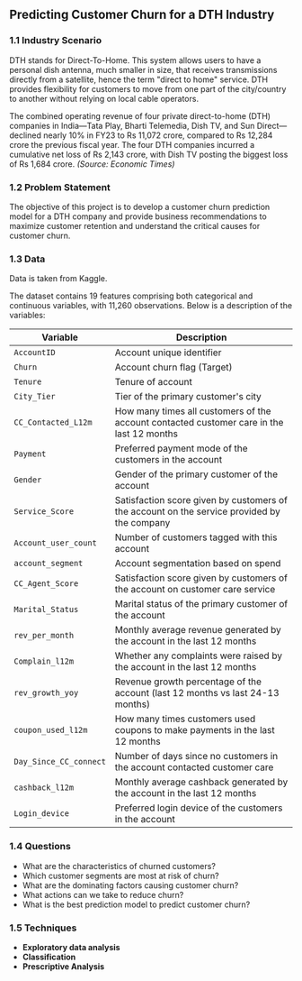 ## Predicting Customer Churn for a DTH Industry

### 1.1 Industry Scenario

DTH stands for Direct-To-Home. This system allows users to have a personal dish antenna, much smaller in size, that receives transmissions directly from a satellite, hence the term "direct to home" service. DTH provides flexibility for customers to move from one part of the city/country to another without relying on local cable operators.

The combined operating revenue of four private direct-to-home (DTH) companies in India—Tata Play, Bharti Telemedia, Dish TV, and Sun Direct—declined nearly 10% in FY23 to Rs 11,072 crore, compared to Rs 12,284 crore the previous fiscal year. The four DTH companies incurred a cumulative net loss of Rs 2,143 crore, with Dish TV posting the biggest loss of Rs 1,684 crore. *(Source: Economic Times)*

### 1.2 Problem Statement

The objective of this project is to develop a customer churn prediction model for a DTH company and provide business recommendations to maximize customer retention and understand the critical causes for customer churn.

### 1.3 Data

Data is taken from Kaggle.

The dataset contains 19 features comprising both categorical and continuous variables, with 11,260 observations. Below is a description of the variables:

| **Variable**          | **Description**                                                                                 |
|------------------------|-----------------------------------------------------------------------------------------------|
| `AccountID`           | Account unique identifier                                                                      |
| `Churn`               | Account churn flag (Target)                                                                   |
| `Tenure`              | Tenure of account                                                                             |
| `City_Tier`           | Tier of the primary customer's city                                                           |
| `CC_Contacted_L12m`   | How many times all customers of the account contacted customer care in the last 12 months     |
| `Payment`             | Preferred payment mode of the customers in the account                                        |
| `Gender`              | Gender of the primary customer of the account                                                |
| `Service_Score`       | Satisfaction score given by customers of the account on the service provided by the company   |
| `Account_user_count`  | Number of customers tagged with this account                                                  |
| `account_segment`     | Account segmentation based on spend                                                           |
| `CC_Agent_Score`      | Satisfaction score given by customers of the account on customer care service                 |
| `Marital_Status`      | Marital status of the primary customer of the account                                         |
| `rev_per_month`       | Monthly average revenue generated by the account in the last 12 months                        |
| `Complain_l12m`       | Whether any complaints were raised by the account in the last 12 months                       |
| `rev_growth_yoy`      | Revenue growth percentage of the account (last 12 months vs last 24-13 months)                |
| `coupon_used_l12m`    | How many times customers used coupons to make payments in the last 12 months                  |
| `Day_Since_CC_connect`| Number of days since no customers in the account contacted customer care                      |
| `cashback_l12m`       | Monthly average cashback generated by the account in the last 12 months                       |
| `Login_device`        | Preferred login device of the customers in the account                                        |

### 1.4 Questions

- What are the characteristics of churned customers?
- Which customer segments are most at risk of churn?
- What are the dominating factors causing customer churn?
- What actions can we take to reduce churn?
- What is the best prediction model to predict customer churn?

### 1.5 Techniques

- **Exploratory data analysis**
- **Classification**
- **Prescriptive Analysis**
